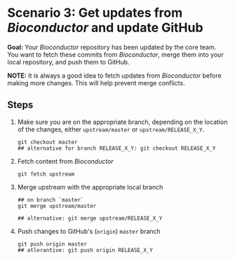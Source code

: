 # Scenario 3: Get updates from _Bioconductor_ and update GitHub

**Goal:** Your _Bioconductor_ repository has been updated by the core team. You want to fetch these commits from _Bioconductor_, merge them into your local repository, and push them to GitHub.

**NOTE:** It is always a good idea to fetch updates from _Bioconductor_  before making more changes. This will help prevent merge conflicts.

## Steps

1. Make sure you are on the appropriate branch, depending on the location of the changes, either `upstream/master` or `upstream/RELEASE_X_Y`.

    ```
    git checkout master
    ## alternative for branch RELEASE_X_Y: git checkout RELEASE_X_Y
    ```

2. Fetch content from _Bioconductor_

    ```
    git fetch upstream
    ```

3. Merge upstream with the appropriate local branch

    ```
    ## on branch `master`
    git merge upstream/master

    ## alternative: git merge upstream/RELEASE_X_Y
    ```

4. Push changes to GitHub's (`origin`) `master` branch

     ```
     git push origin master
     ## atlerantive: git push origin RELEASE_X_Y
     ```
